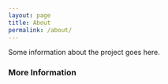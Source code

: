```yaml
---
layout: page
title: About
permalink: /about/
---
```


Some information about the project goes here.

### More Information
